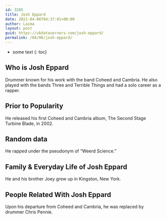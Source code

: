 ```yaml
---
id: 3285
title: Josh Eppard
date: 2021-04-06T04:37:01+00:00
author: Laima
layout: post
guid: https://ukdataservers.com/josh-eppard/
permalink: /04/06/josh-eppard/
---
```


* some text
{: toc}


## Who is Josh Eppard
                  
                  
                  
Drummer known for his work with the band Coheed and Cambria. He also played with the bands Three and Terrible Things and had a solo career as a rapper.
                  
              
            
              
            
                
                
                
## Prior to Popularity
                  
                  
                  
He released his first Coheed and Cambria album, The Second Stage Turbine Blade, in 2002.
                  
              
            
              
            
                
                
                
## Random data
                  
                  
                  
He rapped under the pseudonym of &#8220;Weerd Science.&#8221;
                  
              
            
              
            
                
                
                
## Family & Everyday Life of Josh Eppard
                  
                  
                  
He and his brother Joey grew up in Kingston, New York.
                  
              
            
              
            
                
                
                
## People Related With Josh Eppard
                  
                  
                  
Upon his departure from Coheed and Cambria, he was replaced by drummer Chris Pennie.
                  
              
            
              
            
                
              
            
              
              
            
            
              
            
          
          
          